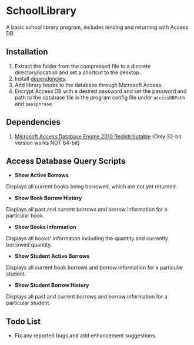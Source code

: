 # SchoolLibrary
A basic school library program, includes lending and returning with Access DB.

## Installation
1. Extract the folder from the compressed file to a discrete directory/location and set a shortcut to the desktop.
2. Install [dependencies](#dependencies).
3. Add library books to the database through Microsoft Access.
4. Encrypt Access DB with a desired password and set the password and path to the database file in the program config file under `accessDBPath` and `passphrase`.

## Dependencies<a name="dependencies"></a>
1. [Microsoft Access Database Engine 2010 Redistributable](https://www.microsoft.com/en-us/download/details.aspx?id=13255) (Only 32-bit version works NOT 64-bit)

## Access Database Query Scripts
* **Show Active Borrows**

Displays all current books being borrowed, which are not yet returned.

* **Show Book Borrow History**

Displays all past and current borrows and borrow information for a particular book.

* **Show Books Information**

Displays all books' information including the quantity and currently borrowed quantity.

* **Show Student Active Borrows**

Displays all current book borrows and borrow information for a particular student.

* **Show Student Borrow History**

Displays all past and current borrows and borrow information for a particular student.

## Todo List
* Fix any reported bugs and add enhancement suggestions.
